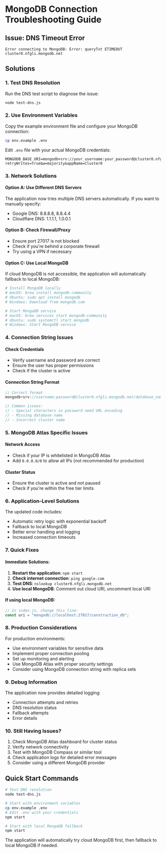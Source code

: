 # MongoDB Connection Troubleshooting Guide

## Issue: DNS Timeout Error
```
Error connecting to MongoDB: Error: queryTxt ETIMEOUT cluster0.nfgli.mongodb.net
```

## Solutions

### 1. Test DNS Resolution
Run the DNS test script to diagnose the issue:
```bash
node test-dns.js
```

### 2. Use Environment Variables
Copy the example environment file and configure your MongoDB connection:
```bash
cp env.example .env
```

Edit `.env` file with your actual MongoDB credentials:
```env
MONGODB_BASE_URI=mongodb+srv://your_username:your_password@cluster0.nfgli.mongodb.net/construction_db?retryWrites=true&w=majority&appName=Cluster0
```

### 3. Network Solutions

#### Option A: Use Different DNS Servers
The application now tries multiple DNS servers automatically. If you want to manually specify:
- Google DNS: 8.8.8.8, 8.8.4.4
- Cloudflare DNS: 1.1.1.1, 1.0.0.1

#### Option B: Check Firewall/Proxy
- Ensure port 27017 is not blocked
- Check if you're behind a corporate firewall
- Try using a VPN if necessary

#### Option C: Use Local MongoDB
If cloud MongoDB is not accessible, the application will automatically fallback to local MongoDB:
```bash
# Install MongoDB locally
# macOS: brew install mongodb-community
# Ubuntu: sudo apt install mongodb
# Windows: Download from mongodb.com

# Start MongoDB service
# macOS: brew services start mongodb-community
# Ubuntu: sudo systemctl start mongodb
# Windows: Start MongoDB service
```

### 4. Connection String Issues

#### Check Credentials
- Verify username and password are correct
- Ensure the user has proper permissions
- Check if the cluster is active

#### Connection String Format
```javascript
// Correct format
mongodb+srv://username:password@cluster0.nfgli.mongodb.net/database_name?retryWrites=true&w=majority&appName=Cluster0

// Common issues:
// - Special characters in password need URL encoding
// - Missing database name
// - Incorrect cluster name
```

### 5. MongoDB Atlas Specific Issues

#### Network Access
- Check if your IP is whitelisted in MongoDB Atlas
- Add `0.0.0.0/0` to allow all IPs (not recommended for production)

#### Cluster Status
- Ensure the cluster is active and not paused
- Check if you're within the free tier limits

### 6. Application-Level Solutions

The updated code includes:
- Automatic retry logic with exponential backoff
- Fallback to local MongoDB
- Better error handling and logging
- Increased connection timeouts

### 7. Quick Fixes

#### Immediate Solutions:
1. **Restart the application**: `npm start`
2. **Check internet connection**: `ping google.com`
3. **Test DNS**: `nslookup cluster0.nfgli.mongodb.net`
4. **Use local MongoDB**: Comment out cloud URI, uncomment local URI

#### If using local MongoDB:
```javascript
// In index.js, change this line:
const uri = "mongodb://localhost:27017/construction_db";
```

### 8. Production Considerations

For production environments:
- Use environment variables for sensitive data
- Implement proper connection pooling
- Set up monitoring and alerting
- Use MongoDB Atlas with proper security settings
- Consider using MongoDB connection string with replica sets

### 9. Debug Information

The application now provides detailed logging:
- Connection attempts and retries
- DNS resolution status
- Fallback attempts
- Error details

### 10. Still Having Issues?

1. Check MongoDB Atlas dashboard for cluster status
2. Verify network connectivity
3. Test with MongoDB Compass or similar tool
4. Check application logs for detailed error messages
5. Consider using a different MongoDB provider

## Quick Start Commands

```bash
# Test DNS resolution
node test-dns.js

# Start with environment variables
cp env.example .env
# Edit .env with your credentials
npm start

# Start with local MongoDB fallback
npm start
```

The application will automatically try cloud MongoDB first, then fallback to local MongoDB if needed. 